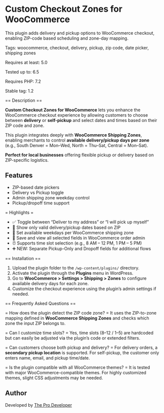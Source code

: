 # Custom Checkout Zones for WooCommerce

This plugin adds delivery and pickup options to WooCommerce checkout, enabling ZIP-code based scheduling and zone-day mapping.

Tags: woocommerce, checkout, delivery, pickup, zip code, date picker, shipping zones

Requires at least: 5.0

Tested up to: 6.5

Requires PHP: 7.2

Stable tag: 1.2

== Description ==

**Custom Checkout Zones for WooCommerce** lets you enhance the WooCommerce checkout experience by allowing customers to choose between **delivery** or **self-pickup** and select dates and times based on their ZIP code and zone.

This plugin integrates deeply with **WooCommerce Shipping Zones**, enabling merchants to control **available delivery/pickup days per zone** (e.g., South Denver = Mon–Wed, North = Thu–Sat, Central = Mon–Sat).

**Perfect for local businesses** offering flexible pickup or delivery based on ZIP-specific logistics.

## Features
- ZIP-based date pickers
- Delivery vs Pickup toggle
- Admin shipping zone weekday control
- Pickup/dropoff time support

= Highlights =
- ✅ Toggle between “Deliver to my address” or “I will pick up myself”
- 📅 Show only valid delivery/pickup dates based on ZIP
- 🔧 Set available weekdays per WooCommerce shipping zone
- 🧾 Save and view all selected fields in WooCommerce order admin
- ⏰ Supports time slot selection (e.g., 8 AM – 12 PM, 1 PM – 5 PM)
- ➕ NEW: Separate Pickup-Only and Dropoff fields for additional flows

== Installation ==

1. Upload the plugin folder to the `/wp-content/plugins/` directory.
2. Activate the plugin through the **Plugins** menu in WordPress.
3. Go to **WooCommerce > Settings > Shipping > Zones** to configure available delivery days for each zone.
4. Customize the checkout experience using the plugin’s admin settings if needed.

== Frequently Asked Questions ==

= How does the plugin detect the ZIP code zone? =
It uses the ZIP-to-zone mapping defined in **WooCommerce Shipping Zones** and checks which zone the input ZIP belongs to.

= Can I customize time slots? =
Yes, time slots (8–12 / 1–5) are hardcoded but can easily be adjusted via the plugin’s code or extended filters.

= Can customers choose both pickup and delivery? =
For delivery orders, a **secondary pickup location** is supported. For self-pickup, the customer only enters name, email, and pickup time/date.

= Is the plugin compatible with all WooCommerce themes? =
It is tested with major WooCommerce-compatible themes. For highly customized themes, slight CSS adjustments may be needed.

## Author
Developed by [The Pro Developer](mailto:theprodeveloper789@gmail.com)
